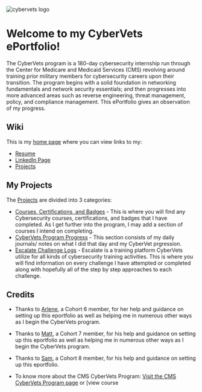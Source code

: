 ![cybervets logo](https://user-images.githubusercontent.com/106772010/172212327-7a90e3a5-cf54-4ff4-b372-71422c2941fd.jpg)
# Welcome to my CyberVets ePortfolio!
The CyberVets program is a 180-day cybersecurity internship run through the Center for Medicare and Medicaid Services (CMS) revolving around training prior military members for cybersecurity careers upon their transition. The program begins with a solid foundation in networking fundamentals and network security essentials; and then progresses into more advanced areas such as reverse engineering, threat management, policy, and compliance management. This ePortfolio  gives an observation of my progress. 

## Wiki
This is my [home page](https://github.com/brancheac1/CyberVets_ePortfolio/wiki) where you can view links to my:
* [Resume](https://github.com/brancheac1/CyberVets_ePortfolio/wiki/Resume) 
* [LinkedIn Page](https://www.linkedin.com/in/aurelia-branch-e-94241067/) 
* [Projects](https://github.com/brancheac1?tab=projects&type=beta) 

## My Projects
The [Projects](https://github.com/brancheac1?tab=projects&type=beta) are divided into 3 categories:
* [Courses, Certifications, and Badges](https://github.com/users/brancheac1/projects/2) - This is where you will find any Cybersecurity courses, certifications, and badges that I have completed. As I get further into the program, I may add a section of courses I intend on completing. 
* [CyberVets Program Progress](https://github.com/users/brancheac1/projects/1) - This section consists of my daily journals/ notes on what I did that day and my CyberVet prgression.
* [Escalate Challenge Logs](https://github.com/users/brancheac1/projects/3) - Escalate is a training platform CyberVets utilize for all kinds of cybersecurity training activities. This is where you will find information on every challenge I have attempted or completed along with hopefully all of the step by step approaches to each challenge.  

## Credits

* Thanks to [Arlene](https://github.com/apinste/CyberVets_ePortfolio), a Cohort 6 member, for her help and guidance on setting up this eportfolio as well as helping me in numerous other ways as I begin the CyberVets program.
* Thanks to [Matt](https://github.com/ellismj/CyberVets-ePortfolio), a Cohort 7 member, for his help and guidance on setting up this eportfolio as well as helping me in numerous other ways as I begin the CyberVets program.
* Thanks to [Sam](https://github.com/SamuelMc24/CyberVets-ePortfolio), a Cohort 8 member, for his help and guidance on setting up this eportfolio.

* To know more about the CMS CyberVets Program: [Visit the CMS CyberVets Program page](https://www.cms.gov/about-cms/careers-cms/cms-cybervets-program) or [view course 

